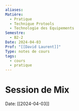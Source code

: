 ```yaml
---
aliases: 
Matière:
  - Pratique
  - Technique Protools
  - Technologie des Equipements
Semestre:
  - B2-2
Date: 2024-04-03
Prof: "[[David Laurent]]"
Type: notes de cours
tags:
  - cours
  - pratique
---
```

# Session de Mix
Date: [[2024-04-03]] 